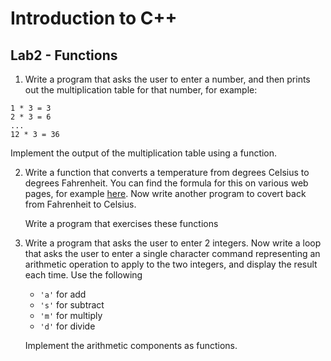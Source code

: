 # Introduction to C++

## Lab2 - Functions


1.  Write a program that asks the user to enter a number, and then prints out the multiplication table for that number, for example:
```
1 * 3 = 3
2 * 3 = 6
...
12 * 3 = 36
```
   Implement the output of the multiplication table using a function.

2. Write a function that converts a temperature from degrees Celsius to degrees Fahrenheit. You can find the formula for this on various web pages, for example [here](https://www.manuelsweb.com/temp.htm).
Now write another program to covert back from Fahrenheit to Celsius.

   Write a program that exercises these functions

3. Write a program that asks the user to enter 2 integers. Now write a loop that asks the user to enter a single character command representing an arithmetic operation to apply to the two integers, and display the result each time. Use the following
   * `'a'` for add
   * `'s'` for subtract
   * `'m'` for multiply
   * `'d'` for divide
   
   Implement the arithmetic components as functions.   

